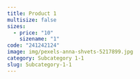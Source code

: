```yaml
---
title: Product 1
multisize: false
sizes:
  - price: "10"
    sizename: "1"
code: "241242124"
image: img/pexels-anna-shvets-5217899.jpg
category: Subcategory 1-1
slug: Subcategory-1-1
---
```

